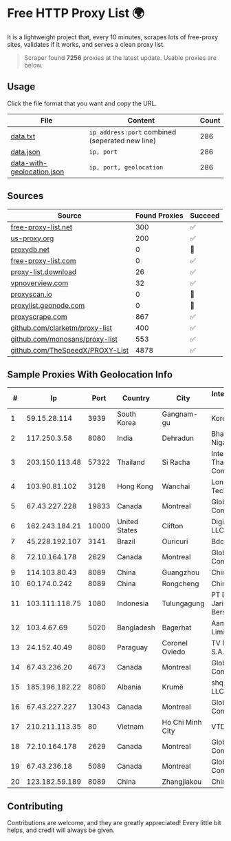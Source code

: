 
# Free HTTP Proxy List 🌍

It is a lightweight project that, every 10 minutes, scrapes lots of free-proxy sites, validates if it works, and serves a clean proxy list.


> Scraper found **7256** proxies at the latest update. Usable proxies are below.

## Usage

Click the file format that you want and copy the URL.


|File|Content|Count|
|----|-------|-----|
|[data.txt](https://raw.githubusercontent.com/themiralay/Proxy-List-World/master/data.txt)|`ip_address:port` combined (seperated new line)|286|
|[data.json](https://raw.githubusercontent.com/themiralay/Proxy-List-World/master/data.json)|`ip, port`|286|
|[data-with-geolocation.json](https://raw.githubusercontent.com/themiralay/Proxy-List-World/master/data-with-geolocation.json)|`ip, port, geolocation`|286|

## Sources

|Source|Found Proxies|Succeed|
|------|-------------|-------|
|[free-proxy-list.net](https://free-proxy-list.net)|300|✅|
|[us-proxy.org](https://www.us-proxy.org)|200|✅|
|[proxydb.net](http://proxydb.net)|0|🚫|
|[free-proxy-list.com](https://free-proxy-list.com/?page=&port=&type%5B%5D=http&type%5B%5D=https&up_time=0&search=Search)|0|✅|
|[proxy-list.download](https://www.proxy-list.download/HTTP)|26|✅|
|[vpnoverview.com](https://vpnoverview.com/privacy/anonymous-browsing/free-proxy-servers)|32|✅|
|[proxyscan.io](https://www.proxyscan.io)|0|🚫|
|[proxylist.geonode.com](https://proxylist.geonode.com/api/proxy-list?limit=300&page=1&sort_by=lastChecked&sort_type=desc&protocols=http,https)|0|🚫|
|[proxyscrape.com](https://api.proxyscrape.com/v2/?request=displayproxies&protocol=http&timeout=10000&country=all&ssl=all&anonymity=all)|867|✅|
|[github.com/clarketm/proxy-list](https://raw.githubusercontent.com/clarketm/proxy-list/master/proxy-list-raw.txt)|400|✅|
|[github.com/monosans/proxy-list](https://raw.githubusercontent.com/monosans/proxy-list/main/proxies/http.txt)|553|✅|
|[github.com/TheSpeedX/PROXY-List](https://raw.githubusercontent.com/TheSpeedX/PROXY-List/master/http.txt)|4878|✅|


## Sample Proxies With Geolocation Info

|#|Ip|Port|Country|City|Internet Service Provider|
|-|--|----|-------|----|-------------------------|
|1|59.15.28.114|3939|South Korea|Gangnam-gu|Korea Telecom|
|2|117.250.3.58|8080|India|Dehradun|Bharat Sanchar Nigam Ltd|
|3|203.150.113.48|57322|Thailand|Si Racha|Internet Thailand Company Ltd.|
|4|103.90.81.102|3128|Hong Kong|Wanchai|Lonlife Technology Co.|
|5|67.43.227.228|19833|Canada|Montreal|GloboTech Communications|
|6|162.243.184.21|10000|United States|Clifton|DigitalOcean, LLC|
|7|45.228.192.107|3141|Brazil|Ouricuri|Bdcnet Telecom|
|8|72.10.164.178|2629|Canada|Montreal|GloboTech Communications|
|9|114.103.80.43|8089|China|Guangzhou|Chinanet|
|10|60.174.0.242|8089|China|Rongcheng|Chinanet|
|11|103.111.118.75|1080|Indonesia|Tulungagung|PT Dimensi Jaringan Bersinar|
|12|103.4.67.69|5020|Bangladesh|Bagerhat|Aamra Networks Limited|
|13|24.152.40.49|8080|Paraguay|Coronel Oviedo|TV MAX CABLE S.A.|
|14|67.43.236.20|4673|Canada|Montreal|GloboTech Communications|
|15|185.196.182.22|8080|Albania|Krumë|shqiponjaisp.al LLC|
|16|67.43.227.227|13043|Canada|Montreal|GloboTech Communications|
|17|210.211.113.35|80|Vietnam|Ho Chi Minh City|VTDC|
|18|72.10.164.178|2629|Canada|Montreal|GloboTech Communications|
|19|67.43.236.18|5089|Canada|Montreal|GloboTech Communications|
|20|123.182.59.189|8089|China|Zhangjiakou|China Telecom|



## Contributing

Contributions are welcome, and they are greatly appreciated! Every
little bit helps, and credit will always be given.


